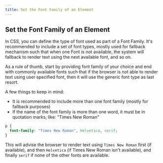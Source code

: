 ```yaml
---
title: Set the Font Family of an Element
---
```

## Set the Font Family of an Element

<!-- The article goes here, in GitHub-flavored Markdown. Feel free to add YouTube videos, images, and CodePen/JSBin embeds  -->

In CSS, you can define the type of font used as part of a Font Family. It's recommended to include a set of font types, mostly used for fallback mechanism such that when one Font is not available, the system will fallback to render text using the next available font, and so on.

As a rule of thumb, start by providing font family of your choice and end with commonly available fonts such that if the browser is not able to render text using user specified font, then it will use the generic font type as last resort.

A few things to keep in mind:
* It is recommended to include more than one font family (mostly for fallback purposes)
* If the name of the font family is more than one word, it must be in quotation marks, like: "Times New Roman"

```css
p {
  font-family: "Times New Roman", Helvetica, serif;
}
```

This will advise the browser to render text using ```Times New Roman``` first (if available), and then ```Helvetica``` (if Times New Roman isn't available), and finally ```serif``` if none of the other fonts are available.
